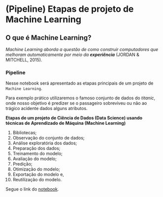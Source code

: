 # (Pipeline) Etapas de projeto de Machine Learning

## **O que é Machine Learning?**

_Machine Learning aborda a questão de como construir computadores que melhoram automaticamente por meio da **experiência**_ (JORDAN & MITCHELL, 2015).

### **Pipeline**

Nesse notebook será apresentado as etapas principais de um projeto de `Machine Learning`. 

Para exemplo prático utilizaremos o famoso conjunto de dados do _titanic_, onde nosso objetivo é predizer se o passageiro sobreviveu ou não ao trágico acidente dados alguns atributos.

**Etapas de um projeto de Ciência de Dados (Data Science) usando técnicas de Aprendizado de Máquina (Machine Learning)**

1. Bibliotecas;
2. Observação do conjunto de dados;
3. Análise exploratória dos dados;
4. Preparação dos dados;
5. Treinamento do modelo;
6. Avaliação do modelo;
7. Predição;
8. Otimização do modelo;
9. Exportação do modelo e,
10. Reutilização do modelo.

Segue o link do [notebook](https://colab.research.google.com/drive/1Hdm3JxVQPlDgLjXkBqPzsnnFLDkcMQsl#scrollTo=0SjhAtiiRoAe).
